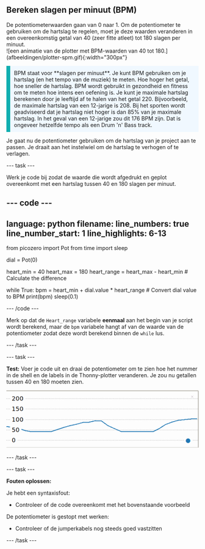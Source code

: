 ## Bereken slagen per minuut (BPM)

<div style="display: flex; flex-wrap: wrap">
<div style="flex-basis: 200px; flex-grow: 1; margin-right: 15px;">
De potentiometerwaarden gaan van 0 naar 1. Om de potentiometer te gebruiken om de hartslag te regelen, moet je deze waarden veranderen in een overeenkomstig getal van 40 (zeer fitte atleet) tot 180 slagen per minuut. 
</div>
<div>
![een animatie van de plotter met BPM-waarden van 40 tot 180.](afbeeldingen/plotter-spm.gif){:width="300px"}
</div>
</div>

<p style='border-left: solid; border-width:10px; border-color: #0faeb0; background-color: aliceblue; padding: 10px;'>
BPM staat voor **slagen per minuut**. Je kunt BPM gebruiken om je hartslag (en het tempo van de muziek) te meten. Hoe hoger het getal, hoe sneller de hartslag. BPM wordt gebruikt in gezondheid en fitness om te meten hoe intens een oefening is. Je kunt je maximale hartslag berekenen door je leeftijd af te halen van het getal 220. Bijvoorbeeld, de maximale hartslag van een 12-jarige is 208. Bij het sporten wordt geadviseerd dat je hartslag niet hoger is dan 85% van je maximale hartslag. In het geval van een 12-jarige zou dit 176 BPM zijn. Dat is ongeveer hetzelfde tempo als een Drum 'n' Bass track.
</p>

Je gaat nu de potentiometer gebruiken om de hartslag van je project aan te passen. Je draait aan het instelwiel om de hartslag te verhogen of te verlagen.

--- task ---

Werk je code bij zodat de waarde die wordt afgedrukt en geplot overeenkomt met een hartslag tussen 40 en 180 slagen per minuut.

--- code ---
---
language: python filename: line_numbers: true line_number_start: 1
line_highlights: 6-13
---
from picozero import Pot from time import sleep

dial = Pot(0)

heart_min = 40 heart_max = 180 heart_range = heart_max - heart_min # Calculate the difference

while True: bpm = heart_min + dial.value * heart_range # Convert dial value to BPM print(bpm) sleep(0.1)

--- /code ---

Merk op dat de `Heart_range` variabele **eenmaal** aan het begin van je script wordt berekend, maar de `bpm` variabele hangt af van de waarde van de potentiometer zodat deze wordt berekend binnen de `while` lus.

--- /task ---

--- task ---

**Test:** Voer je code uit en draai de potentiometer om te zien hoe het nummer in de shell en de labels in de Thonny-plotter veranderen. Je zou nu getallen tussen 40 en 180 moeten zien.

![Een schermafdruk van waarden die zijn uitgezet met een bereik van 0 tot 180.](images/plotter-bpm.png)

--- /task ---

--- task ---

**Fouten oplossen:**

Je hebt een syntaxisfout:
+ Controleer of de code overeenkomt met het bovenstaande voorbeeld

De potentiometer is gestopt met werken:
+ Controleer of de jumperkabels nog steeds goed vastzitten

--- /task ---


